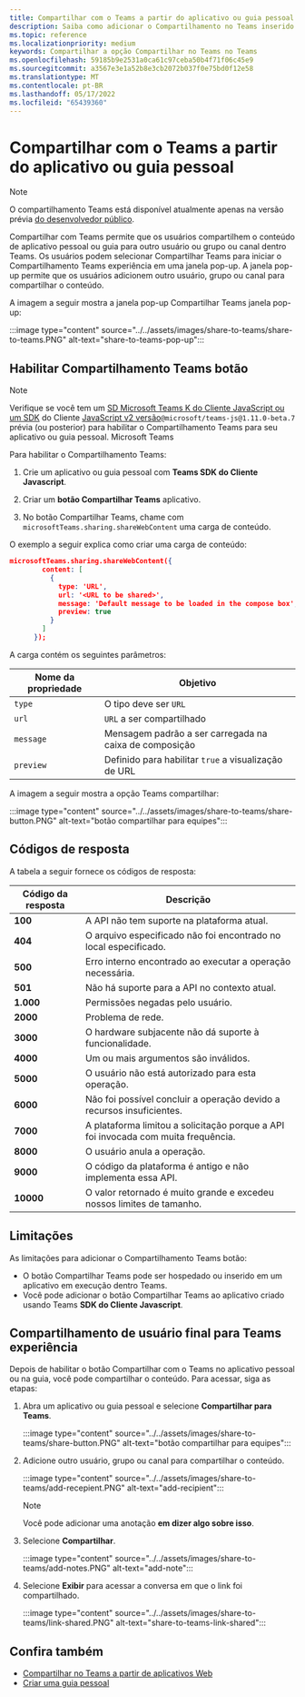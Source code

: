 ```yaml
---
title: Compartilhar com o Teams a partir do aplicativo ou guia pessoal
description: Saiba como adicionar o Compartilhamento no Teams inserido em seu aplicativo pessoal ou guia
ms.topic: reference
ms.localizationpriority: medium
keywords: Compartilhar a opção Compartilhar no Teams no Teams
ms.openlocfilehash: 59185b9e2531a0ca61c97ceba50b4f71f06c45e9
ms.sourcegitcommit: a3567e3e1a52b8e3cb2072b037f0e75bd0f12e58
ms.translationtype: MT
ms.contentlocale: pt-BR
ms.lasthandoff: 05/17/2022
ms.locfileid: "65439360"
---
```

# <a name="share-to-teams-from-personal-app-or-tab"></a>Compartilhar com o Teams a partir do aplicativo ou guia pessoal

> [!NOTE]
> O compartilhamento Teams está disponível atualmente apenas na versão prévia [do desenvolvedor público](../../resources/dev-preview/developer-preview-intro.md).

Compartilhar com Teams permite que os usuários compartilhem o conteúdo de aplicativo pessoal ou guia para outro usuário ou grupo ou canal dentro Teams. Os usuários podem selecionar Compartilhar Teams para iniciar o Compartilhamento Teams experiência em uma janela pop-up. A janela pop-up permite que os usuários adicionem outro usuário, grupo ou canal para compartilhar o conteúdo.

A imagem a seguir mostra a janela pop-up Compartilhar Teams janela pop-up:

:::image type="content" source="../../assets/images/share-to-teams/share-to-teams.PNG" alt-text="share-to-teams-pop-up":::

## <a name="enable-share-to-teams-button"></a>Habilitar Compartilhamento Teams botão

> [!NOTE]
> Verifique se você tem um [SD Microsoft Teams K do Cliente JavaScript ou um SDK](../../tabs/how-to/using-teams-client-sdk.md) do Cliente [JavaScript v2 versão](../../tabs/how-to/using-teams-client-sdk.md)`@microsoft/teams-js@1.11.0-beta.7` prévia (ou posterior) para habilitar o Compartilhamento Teams para seu aplicativo ou guia pessoal. Microsoft Teams

Para habilitar o Compartilhamento Teams:

1. Crie um aplicativo ou guia pessoal com **Teams SDK do Cliente Javascript**.

2. Criar um **botão Compartilhar Teams** aplicativo.

3. No botão Compartilhar Teams, chame com `microsoftTeams.sharing.shareWebContent` uma carga de conteúdo.

O exemplo a seguir explica como criar uma carga de conteúdo:

```json
microsoftTeams.sharing.shareWebContent({
        content: [
          {
            type: 'URL',
            url: '<URL to be shared>',
            message: 'Default message to be loaded in the compose box',
            preview: true
          }
        ]
      });
```

A carga contém os seguintes parâmetros:

| Nome da propriedade | Objetivo |
|---|---|
| `type` | O tipo deve ser `URL` |
| `url` | `URL` a ser compartilhado |
|`message`| Mensagem padrão a ser carregada na caixa de composição |
| `preview` | Definido para habilitar `true` a visualização de URL |

A imagem a seguir mostra a opção Teams compartilhar:

:::image type="content" source="../../assets/images/share-to-teams/share-button.PNG" alt-text="botão compartilhar para equipes":::

## <a name="response-codes"></a>Códigos de resposta

A tabela a seguir fornece os códigos de resposta:

|Código da resposta|Descrição|
|---|---|
| **100** | A API não tem suporte na plataforma atual. |
| **404** | O arquivo especificado não foi encontrado no local especificado. |
| **500** | Erro interno encontrado ao executar a operação necessária. |
| **501** | Não há suporte para a API no contexto atual. |
| **1.000** | Permissões negadas pelo usuário. |
| **2000** | Problema de rede. |
| **3000** | O hardware subjacente não dá suporte à funcionalidade. |
| **4000** | Um ou mais argumentos são inválidos. |
| **5000** | O usuário não está autorizado para esta operação. |
| **6000** | Não foi possível concluir a operação devido a recursos insuficientes. |
| **7000** | A plataforma limitou a solicitação porque a API foi invocada com muita frequência. |
| **8000** | O usuário anula a operação. |
| **9000** | O código da plataforma é antigo e não implementa essa API. |
| **10000** | O valor retornado é muito grande e excedeu nossos limites de tamanho. |

## <a name="limitations"></a>Limitações

As limitações para adicionar o Compartilhamento Teams botão:

* O botão Compartilhar Teams pode ser hospedado ou inserido em um aplicativo em execução dentro Teams.
* Você pode adicionar o botão Compartilhar Teams ao aplicativo criado usando Teams **SDK do Cliente Javascript**.

## <a name="end-user-share-to-teams-experience"></a>Compartilhamento de usuário final para Teams experiência

Depois de habilitar o botão Compartilhar com o Teams no aplicativo pessoal ou na guia, você pode compartilhar o conteúdo. Para acessar, siga as etapas:

1. Abra um aplicativo ou guia pessoal e selecione **Compartilhar para Teams**.

    :::image type="content" source="../../assets/images/share-to-teams/share-button.PNG" alt-text="botão compartilhar para equipes":::

2. Adicione outro usuário, grupo ou canal para compartilhar o conteúdo.

    :::image type="content" source="../../assets/images/share-to-teams/add-recepient.PNG" alt-text="add-recipient":::

    > [!NOTE]
    > Você pode adicionar uma anotação **em dizer algo sobre isso**.

3. Selecione **Compartilhar**.

   :::image type="content" source="../../assets/images/share-to-teams/add-notes.PNG" alt-text="add-note":::

4. Selecione **Exibir** para acessar a conversa em que o link foi compartilhado.

   :::image type="content" source="../../assets/images/share-to-teams/link-shared.PNG" alt-text="share-to-teams-link-shared":::

## <a name="see-also"></a>Confira também

* [Compartilhar no Teams a partir de aplicativos Web](share-to-teams-from-web-apps.md)
* [Criar uma guia pessoal](../../tabs/how-to/create-personal-tab.md)
